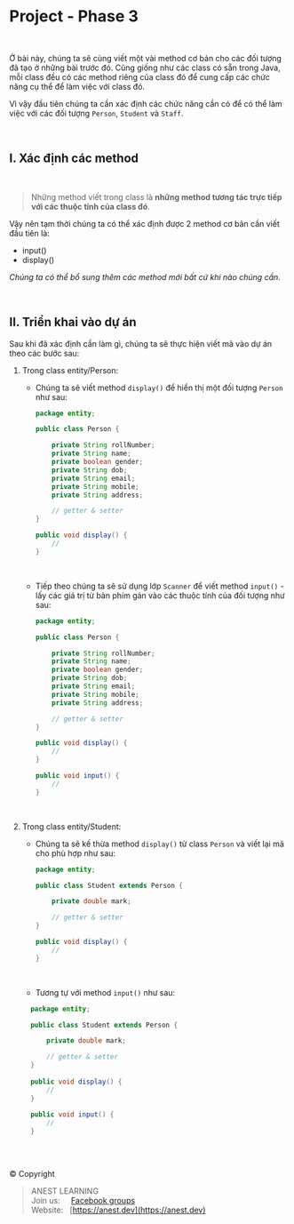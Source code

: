 # Project - Phase 3

<br />

Ở bài này, chúng ta sẽ cùng viết một vài method cơ bản cho các đối tượng đã tạo ở những bài trước đó. Cũng giống như các class có sẵn trong Java, mỗi class đều có các method riêng của class đó để cung cấp các chức năng cụ thể để làm việc với class đó.

Vì vậy đầu tiên chúng ta cần xác định các chức năng cần có để có thể làm việc với các đối tượng `Person`, `Student` và `Staff`.

<br />

## I. Xác định các method

<br />

> Những method viết trong class là **những method tương tác trực tiếp với các thuộc tính của class đó**.

Vậy nên tạm thời chúng ta có thể xác định được 2 method cơ bản cần viết đầu tiên là:
- input()
- display()

*Chúng ta có thể bổ sung thêm các method mới bất cứ khi nào chúng cần.*

<br />

## II. Triển khai vào dự án

Sau khi đã xác định cần làm gì, chúng ta sẽ thực hiện viết mã vào dự án theo các bước sau:

1. Trong class entity/Person:
    - Chúng ta sẽ viết method `display()` để hiển thị một đối tượng `Person` như sau:

      ```java
      package entity;

      public class Person {

          private String rollNumber;
          private String name;
          private boolean gender;
          private String dob;
          private String email;
          private String mobile;
          private String address;

          // getter & setter
      }

      public void display() {
          //
      }
      ```

    <br />

    - Tiếp theo chúng ta sẽ sử dụng lớp `Scanner` để viết method `input()` - lấy các giá trị từ bàn phím gán vào các thuộc tính của đối tượng như sau:

      ```java
      package entity;

      public class Person {

          private String rollNumber;
          private String name;
          private boolean gender;
          private String dob;
          private String email;
          private String mobile;
          private String address;

          // getter & setter
      }

      public void display() {
          //
      }

      public void input() {
          //
      }
      ```

      <br />
    
2. Trong class entity/Student:
    - Chúng ta sẽ kế thừa method `display()` từ class `Person` và viết lại mã cho phù hợp như sau: 
    
      ```java
      package entity;

      public class Student extends Person {

          private double mark;

          // getter & setter
      }
      
      public void display() {
          //
      }
      ```

      <br />
      
      
    - Tương tự với method `input()` như sau:
    
    ```java
      package entity;

      public class Student extends Person {

          private double mark;

          // getter & setter
      }
      
      public void display() {
          //
      }
      
      public void input() {
          //
      }
      ```
    
<br />

##  

© Copyright
> ANEST LEARNING  
> Join us: &nbsp;&nbsp;&nbsp; [Facebook groups](https://www.facebook.com/groups/anest.learning/)  
> Website: &nbsp; [https://anest.dev](https://anest.dev)  
